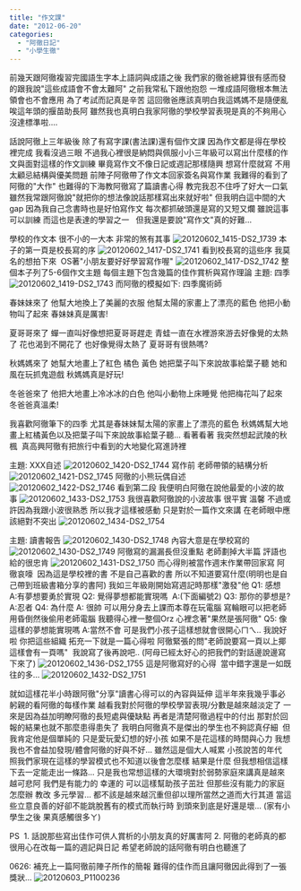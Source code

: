 ```yaml
---
title: "作文課"
date: "2012-06-20"
categories: 
  - "阿徹日記"
  - "小學生徹"
---
```


前幾天跟阿徹複習完國語生字本上語詞與成語之後 我們家的徹爸總算很有感而發的跟我說"這些成語會不會太難阿" 之前我常私下跟他抱怨 一堆成語阿徹根本無法領會也不會應用 為了考試而記真是辛苦 這回徹爸應該真明白我這媽媽不是隨便亂唉這年頭的揠苗助長阿 雖然我也真明白我家阿徹的學校學習表現是真的不夠用心 沒達標準啦....

話說阿徹上三年級後 除了有寫字課(書法課)還有個作文課 因為作文都是得在學校裡完成 我看沒過三眼 不過我心裡很是納悶與佩服小小三年級可以寫出什麼樣的作文與面對這樣的作文訓練 畢竟寫作文不像日記或週記那樣隨興 想寫什麼就寫 不用太顧忌結構與優美問題 前陣子阿徹帶了作文本回家簽名與寫作業 我難得的看到了阿徹的"大作" 也難得的下海教阿徹寫了篇讀書心得 教完我忍不住呼了好大一口氣 雖然我常跟阿徹說"就把你的想法像說話那樣寫出來就好啦" 但我明白這中間的大gap 因為我自己念書時也是好怕寫作文 每次都抓破頭還是寫的又短又爛 雖說這事可以訓練 而這也是表達的學習之一   但我還是要說"寫作文"真的好難...

學校的作文本 很不小的一大本 非常的煞有其事 ![20120602_1415-DS2_1739](images/7340147492_6cd32f630e.jpg) 本子的第一頁是校長寫的序 ![20120602_1417-DS2_1741](images/7154944543_83edbf836b.jpg) 看到校長寫的這些序 我莫名的想拍下來  OS著"小朋友要好好學習寫作喔" ![20120602_1417-DS2_1742](images/7154944441_372a56378f.jpg) 整個本子列了5-6個作文主題 每個主題下包含幾篇的佳作賞析與寫作理論 主題: 四季 ![20120602_1419-DS2_1743](images/7340147152_ca3dd22520.jpg) 而阿徹的模擬如下: 四季魔術師

春妹妹來了 他幫大地換上了美麗的衣服 他幫太陽的家畫上了漂亮的藍色 他把小動物叫了起來 春妹妹真是厲害!

夏哥哥來了 蟬一直叫好像想把夏哥哥趕走 青蛙一直在水裡游來游去好像覺的太熱了 花也渴到不開花了 也好像覺得太熱了 夏哥哥有很熱嗎?

秋媽媽來了 她幫大地畫上了紅色 橘色 黃色 她把葉子叫下來說故事給葉子聽 她和風在玩抓鬼遊戲 秋媽媽真是好玩!

冬爸爸來了 他把大地畫上冷冰冰的白色 他叫小動物上床睡覺 他把梅花叫了起來 冬爸爸真溫柔!

我喜歡阿徹筆下的四季 尤其是春妹妹幫太陽的家畫上了漂亮的藍色 秋媽媽幫大地畫上紅橘黃色以及把葉子叫下來說故事給葉子聽... 看著看著 我突然想起武陵的秋楓  真高興阿徹有把旅行中看到的大地變化寫進詩裡

主題: XXX自述 ![20120602_1420-DS2_1744](images/7154944145_0d85438408.jpg) 寫作前 老師帶領的結構分析 ![20120602_1421-DS2_1745](images/7154944057_69bfe1c9b3.jpg) 阿徹的小熊玩偶自述 ![20120602_1422-DS2_1746](images/7154943923_c8de9ca8cd.jpg) 看到第二段 我便明白阿徹在說他最愛的小波的故事 ![20120602_1433-DS2_1753](images/7154943109_1264747f67.jpg) 我很喜歡阿徹說的小波故事 很平實 溫馨 不過或許因為我跟小波很熟悉 所以我才這樣被感動 只是對於一篇作文來講 在老師眼中應該絕對不突出 ![20120602_1434-DS2_1754](images/7154942995_0854708973.jpg)

主題: 讀書報告 ![20120602_1430-DS2_1748](images/7154943707_46acec07fa.jpg) 內容大意是在學校寫的 ![20120602_1430-DS2_1749](images/7340146372_b9244d1f4a.jpg) 阿徹寫的漏漏長但沒重點 老師劃掉大半篇 評語也給的很忠肯 ![20120602_1431-DS2_1750](images/7154943509_0ffc1f8292.jpg) 而心得則被當作週末作業帶回家寫 阿徹哀嚎  因為這是學校裡的書 不是自己喜歡的書 所以不知道要寫什麼(明明也是自己帶到班級書箱分享的書阿) 我如三年級剛開始寫週記時那樣"激發"他 Q1: 感想  A:有夢想要勇於實現 Q2: 覺得夢想都能實現嗎  A:(下面編號2) Q3: 那你的夢想是? A:忍者 Q4: 為什麼 A: 很帥 可以用分身去上課而本尊在玩電腦 寫輪眼可以把老師用昏倒然後偷用老師電腦 我聽得心裡一整個Orz 心裡念著"果然是張阿徹" Q5: 像這樣的夢想能實現嗎 A:當然不會 可是我們小孩子這樣想就會很開心ㄇㄟ.. 我說好啦 你把這些組織 拓充一下就是一篇心得啦 阿徹緊張的問"老師說要寫一頁以上揶 這樣會有一頁嗎"  我說寫了後再說吧.. (阿母已經太好心的把我們的對話邊說邊寫下來了) ![20120602_1436-DS2_1755](images/7340145568_16229cb42f.jpg) 這是阿徹寫好的心得  當中錯字還是一如既往的多... ![20120602_1432-DS2_1751](images/7340146108_5db2b71447.jpg)

就如這樣花半小時跟阿徹"分享"讀書心得可以的內容與延伸 這半年來我幾乎事必躬親的看阿徹的每樣作業 越看我對於阿徹的學校學習表現/分數是越來越淡定了 一來是因為益加明瞭阿徹的長短處與優缺點 再者是清楚阿徹過程中的付出 那對於回報的結果也就不那麼患得患失了 我明白阿徹真不是傑出的學生也不夠認真仔細  但我肯定他是個單純的 只是愛玩愛幻想的好小孩 如果不是花這樣的時間與心力 我想我也不會益加發現/體會阿徹的好與不好... 雖然這是個大人喊累 小孩說苦的年代 照我們家現在這樣的學習模式也不知道以後會怎麼樣 結果是什麼 但我想相信這樣下去一定能走出一條路... 只是我也常想這樣的大環境對於弱勢家庭來講真是越來越可悲阿 我們是有能力的 幸運的 可以這樣幫助孩子茁壯 但那些沒有能力的家庭怎麼辦 教改 多元學習... 都不該是越來越沉重但卻以理所當然之道而大行其道 當這些立意良善的好卻不能跳脫舊有的模式而執行時 到頭來到底是好還是壞... (家有小學生之後 果真感觸很多ㄚ)

PS  1. 話說那些寫出佳作可供人賞析的小朋友真的好厲害阿 2. 阿徹的老師真的都很用心在改每一篇的週記與日記 希望老師說的話阿徹有明白也聽進了

0626: 補充上一篇阿徹前陣子所作的簡報 難得的佳作而且讓阿徹因此得到了一張獎狀... ![20120603_P1100236](images/7444530518_9e155e696e.jpg)
